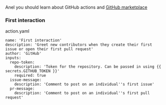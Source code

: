 Anel you should learn about GitHub actions and [GitHub marketplace](https://github.com/marketplace?type=actions)

### First interaction

action.yaml
```
name: 'First interaction'
description: 'Greet new contributors when they create their first issue or open their first pull request'
author: 'GitHub'
inputs:
  repo-token:
    description: 'Token for the repository. Can be passed in using {{ secrets.GITHUB_TOKEN }}'
    required: true
  issue-message:
    description: 'Comment to post on an individual''s first issue'
  pr-message:
    description: 'Comment to post on an individual''s first pull request'
```